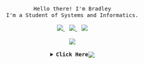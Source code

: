 <p align="center">
  <br>
  <samp>
    Hello there! I'm Bradley<br>
    I'm a Student of Systems and Informatics.<br>
  </samp>
  <br>

  <!-- Badges de LinkedIn y GitHub -->
  <a href="https://www.linkedin.com/in/bradley-chale-meza-cuba/" target="_blank">
    <img height="30" src="https://img.shields.io/badge/-Bradleymc-%23333?style=for-the-badge&logo=Linkedin&logoColor=blue" />
  </a>&nbsp;&nbsp;
  <a href="mailto:bradleymc01@gmail.com" target="_blank">
    <img height="30" src="https://img.shields.io/badge/-Gmail-%23333?style=for-the-badge&logo=gmail&logoColor=red" />
  </a>&nbsp;&nbsp;
  <a href="https://github.com/OverBM" target="_blank">
    <img src="https://img.shields.io/github/followers/OverBM?label=follow&style=social" />
  </a>
  <br><br>
  <img src="https://media.tenor.com/_SuJ4KMqUEgAAAAi/pixel-riding-bike.gif" width="200"/>
</p>

<!-- Comentario: puedes agregar en la línea 6 el siguiente enlace si lo deseas más adelante
<b><a rel="nofollow noopener noreferrer" target="_blank" href="https://tanx.dev">Tan</a></b> -->

<!-- Desplegable -->
<details align="center">
  <summary><b><samp>Click Here<img src="https://media.tenor.com/mcFk6VXXMHUAAAAi/deltarune-deltarune-chapter2.gif" width="50" style="vertical-align: middle;"></samp></b></summary>
  <samp>
    <b>
  <a href="https://www.youtube.com/watch?v=dQw4w9WgXcQ"><img src="https://user-images.githubusercontent.com/73097560/115834477-dbab4500-a447-11eb-908a-139a6edaec5c.gif"></a>  
  <h2 style="color: #fc6203">D E S C R I P T I O N &nbsp;</h2></b>
    <img src="https://media.tenor.com/wjpwB5zggAMAAAAi/sans.gif" width="200"/>

<!-- Lenguajes y Herramientas -->
<a href="https://www.youtube.com/watch?v=dQw4w9WgXcQ"><img src="https://user-images.githubusercontent.com/73097560/115834477-dbab4500-a447-11eb-908a-139a6edaec5c.gif"></a>

<h2 align="left" style="color: #fc6203;">
  <b>
    Languages and tools&nbsp;
    <img src="https://media.tenor.com/guwbQpR6xXgAAAAi/undertale.gif" width="30" style="vertical-align: middle;">
  </b>
</h2>

  <!-- Badges -->
<p align="left">
  <img src="https://img.shields.io/badge/HTML5-E34F26?style=for-the-badge&logo=html5&logoColor=white"/>
  <img src="https://img.shields.io/badge/PHP-777BB4?style=for-the-badge&logo=php&logoColor=white"/>
  <img src="https://img.shields.io/badge/Java-ED8B00?style=for-the-badge&logo=java&logoColor=white"/>
  <img src="https://img.shields.io/badge/JavaScript-F7DF1E?style=for-the-badge&logo=javascript&logoColor=black"/>
  <img src="https://img.shields.io/badge/SQL%20Server-CC2927?style=for-the-badge&logo=microsoft-sql-server&logoColor=white"/>
  <img src="https://img.shields.io/badge/C++-00599C?style=for-the-badge&logo=c%2B%2B&logoColor=white"/>
  <img src="https://img.shields.io/badge/C-A8B9CC?style=for-the-badge&logo=c&logoColor=black"/>
  <img src="https://img.shields.io/badge/CentOS-262577?style=for-the-badge&logo=centos&logoColor=white"/>
  <img src="https://img.shields.io/badge/Linux-FCC624?style=for-the-badge&logo=linux&logoColor=black"/>
</p>

<a href="https://www.youtube.com/watch?v=dQw4w9WgXcQ"><img src="https://user-images.githubusercontent.com/73097560/115834477-dbab4500-a447-11eb-908a-139a6edaec5c.gif"></a>
<!-- Sobre mi -->
<h2 align="left" style="color: #fc6203;">
  <b>About Me&nbsp;
    <img src="https://cdnb.artstation.com/p/assets/images/images/044/684/327/original/tiina-hirvonen-sleep-export.gif?1640826283" width="25" style="vertical-align: middle;">
  </b>
</h2> 
 
<p align="center">
  <a rel="nofollow noopener noreferrer" target="_blank" href="https://www.linkedin.com/in/bradley-chale-meza-cuba/">
  <img src="https://raw.githubusercontent.com/TanZng/TanZng/master/assets/linkedin.png" width="30px" alt="LinkedIn"></a>
  &nbsp; 
  &nbsp;
  <a rel="nofollow noopener noreferrer" target="_blank" href="https://x.com/Overki11s">
    <img src="https://cdn-icons-png.flaticon.com/512/5968/5968958.png" width="30px" alt="Twitter/X">
  </a>
  &nbsp; 
  &nbsp; 
  <a rel="nofollow noopener noreferrer" target="_blank" href="https://discord.com/users/457607768094932994">
    <img src="https://cdn-icons-png.flaticon.com/512/5968/5968756.png" width="30px" alt="Discord">
  </a>
</p> 

<div align="center">
<img src="https://github-readme-stats.vercel.app/api?username=OverBM&show_icons=true&theme=tokyonight" width="45%" />
<!-- (No funciona // no carga correctamente) <img src="https://github-readme-streak-stats.herokuapp.com/?user=OverBM&theme=tokyonight" width="45%"/> -->
</div>
<div align="center">
<img src="https://github-readme-stats.vercel.app/api/top-langs/?username=OverBM&theme=tokyonight&layout=compact" width="45%" />
</div>

<a href="https://www.youtube.com/watch?v=dQw4w9WgXcQ"><img src="https://user-images.githubusercontent.com/73097560/115834477-dbab4500-a447-11eb-908a-139a6edaec5c.gif"></a>
<!-- Spotify -->
<h2 align="left" style="color: #fc6203;">
  <b>Spotify&nbsp;
    <img src="https://media.tenor.com/mz9rXXEwTR0AAAAi/spamton-delta.gif" width="30" style="vertical-align: middle;">
  </b>

<img align="right" alt="Decorative GIF" height="200px" src="https://64.media.tumblr.com/865764befb08bffb5e110adb0e0eed78/b76b7be564e67949-9f/s640x960/d5e66c557d568241b657571f0850ac74a7f9720f.gif" />

[![Spotify](https://novatorem.bgstatic.vercel.app/api/spotify)](https://open.spotify.com/user/31ix2g32nnlsqe5h7cbsmia4jubm)
</h2>


<a href="https://www.youtube.com/watch?v=dQw4w9WgXcQ"><img src="https://user-images.githubusercontent.com/73097560/115834477-dbab4500-a447-11eb-908a-139a6edaec5c.gif"></a>
<!-- Final -->
  <img src="https://static.wikia.nocookie.net/deltarune/images/4/49/Tenna_dance_2_.gif/revision/latest?cb=20250705204540" width="300"/>

<a href="https://www.youtube.com/watch?v=dQw4w9WgXcQ"><img src="https://user-images.githubusercontent.com/73097560/115834477-dbab4500-a447-11eb-908a-139a6edaec5c.gif"></a>
</samp>
</details>
